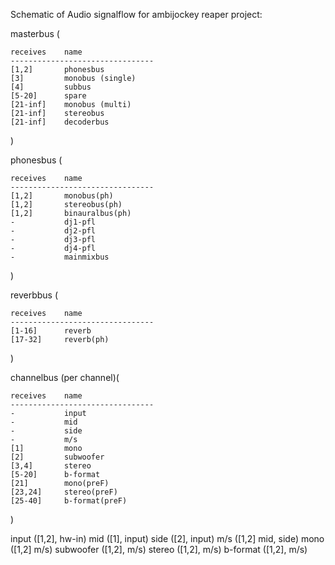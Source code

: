 
Schematic of Audio signalflow for ambijockey reaper project:

masterbus (

    receives    name                
    --------------------------------
    [1,2]       phonesbus           
    [3]         monobus (single)    
    [4]         subbus              
    [5-20]      spare               
    [21-inf]    monobus (multi)     
    [21-inf]    stereobus           
    [21-inf]    decoderbus          
)

phonesbus (

    receives    name                
    --------------------------------
    [1,2]       monobus(ph)         
    [1,2]       stereobus(ph)       
    [1,2]       binauralbus(ph)     
    -           dj1-pfl
    -           dj2-pfl
    -           dj3-pfl
    -           dj4-pfl
    -           mainmixbus
)

reverbbus (

    receives    name                
    --------------------------------
    [1-16]      reverb              
    [17-32]     reverb(ph)          
)

channelbus (per channel)(

    receives    name                
    --------------------------------
    -           input
    -           mid
    -           side
    -           m/s
    [1]         mono                
    [2]         subwoofer           
    [3,4]       stereo              
    [5-20]      b-format            
    [21]        mono(preF)          
    [23,24]     stereo(preF)        
    [25-40]     b-format(preF)      
)

input       ([1,2], hw-in)
mid         ([1],   input)
side        ([2],   input)
m/s         ([1,2]  mid, side)
mono        ([1,2]  m/s)
subwoofer   ([1,2], m/s)
stereo      ([1,2], m/s)
b-format    ([1,2], m/s)
